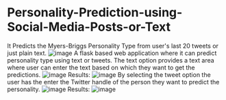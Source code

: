 # Personality-Prediction-using-Social-Media-Posts-or-Text
It Predicts the Myers-Briggs Personality Type from user's last 20 tweets or just plain text.
![image](https://user-images.githubusercontent.com/46066576/129151451-8f61c7d6-1d82-4dfa-a155-06170649f439.png)
A flask based web application where it can predict personality type using text or tweets. 
The text option provides a text area where user can enter the text based on which they want to get the predictions.
![image](https://user-images.githubusercontent.com/46066576/129151947-629c4da9-7a0e-4e57-a470-f239349d7e10.png)
Results:
![image](https://user-images.githubusercontent.com/46066576/129152122-c8e1c1ce-3e24-46a5-9007-652c2b6b66fd.png)
By selecting the tweet option the user has the enter the Twitter handle of the person they want to predict the personality.
![image](https://user-images.githubusercontent.com/46066576/129152174-8d660066-1eac-456e-9245-25f9e6e51e6a.png)
Results:
![image](https://user-images.githubusercontent.com/46066576/129152283-006b0e8b-80ff-40a0-834d-ed3f0b1c00d3.png)

